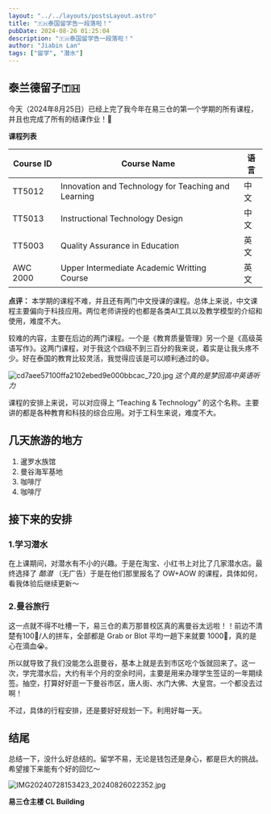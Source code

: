 ```yaml
---
layout: "../../layouts/postsLayout.astro"
title: "🇹🇭泰国留学告一段落啦！"
pubDate: 2024-08-26 01:25:04
description: "🇹🇭泰国留学告一段落啦！"
author: "Jiabin Lan"
tags: ["留学", "潜水"]
---
```


## 泰兰德留子🇹🇭

今天（2024年8月25日）已经上完了我今年在易三仓的第一个学期的所有课程，并且也完成了所有的结课作业！👏

**课程列表**

| Course ID | Course Name                                         | 语言 |
| --------- | --------------------------------------------------- | ---- |
| TT5012    | Innovation and Technology for Teaching and Learning | 中文 |
| TT5013    | Instructional Technology Design                     | 中文 |
| TT5003    | Quality Assurance in Education                      | 英文 |
| AWC 2000  | Upper Intermediate Academic Writting Course         | 英文 |

**点评：** 本学期的课程不难，并且还有两门中文授课的课程。总体上来说，中文课程主要偏向于科技应用。两位老师讲授的也都是各类AI工具以及教学模型的介绍和使用，难度不大。

较难的内容，主要在后边的两门课程。一个是《教育质量管理》另一个是《高级英语写作》。这两门课程，对于我这个四级不到三百分的我来说，着实是让我头疼不少。好在泰国的教育比较灵活，我觉得应该是可以顺利通过的😄。

![cd7aee57100ffa2102ebed9e000bbcac_720.jpg](/storage/gEnpMLMseDDL9lBNUsgjfhFhFmxZvQiaSiyH2GJ4.jpg)
_这个真的是梦回高中英语听力_

课程的安排上来说，可以对应得上 “Teaching & Technology” 的这个名称。主要讲的都是各种教育和科技的综合应用。对于工科生来说，难度不大。

## 几天旅游的地方

1. 暹罗水族馆
2. 曼谷海军基地
3. 咖啡厅
4. 咖啡厅

## 接下来的安排

### 1.学习潜水

在上课期间，对潜水有不小的兴趣。于是在淘宝、小红书上对比了几家潜水店。最终选择了 _酷潜_ （无广告）于是在他们那里报名了 OW+AOW 的课程，具体如何，看我体验后继续更新～

### 2.曼谷旅行

这一点就不得不吐槽一下，易三仓的素万那普校区真的离曼谷太远啦！！前边不清楚有100🐷/人的拼车，全部都是 Grab or Blot 平均一趟下来就要 1000🐷，真的是心在滴血😭。

所以就导致了我们没能怎么逛曼谷，基本上就是去到市区吃个饭就回来了。这一次，学完潜水后，大约有半个月的空余时间，主要是用来办理学生签证的一年期续签。抽空，打算好好逛一下曼谷市区，唐人街、水门大佛、大皇宫。一个都没去过啊！

不过，具体的行程安排，还是要好好规划一下。利用好每一天。

## 结尾

总结一下，没什么好总结的。留学不易，无论是钱包还是身心，都是巨大的挑战。希望接下来能有个好的回忆～

![IMG20240728153423_20240826022352.jpg](/storage/EOvMUBSiN9kvSWpnIVkVEbyFVGXIyOFdN1JrpVTb.jpg)

**易三仓主楼 CL Building**
